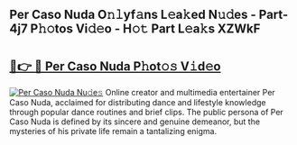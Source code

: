 ## Per Caso Nuda O𝚗𝚕yf𝚊ns L𝚎a𝚔ed N𝚞𝚍es - Part-4j7 P𝚑𝚘tos Vi𝚍𝚎o - H𝚘𝚝 Part L𝚎a𝚔s XZWkF

# <h2><a href="http://kfddyjc.oniu.top/?m=Per+Caso+Nuda">🔗👉 🔴 Per Caso Nuda P𝚑ot𝚘𝚜 V𝚒d𝚎o</a></h2>

[![Per Caso Nuda Nu𝚍e𝚜](https://i.imgur.com/0qMVB7G.gif)](http://kfddyjc.oniu.top/?m=Per+Caso+Nuda)
Online creator and multimedia entertainer Per Caso Nuda, acclaimed for distributing dance and lifestyle knowledge through popular dance routines and brief clips. The public persona of Per Caso Nuda is defined by its sincere and genuine demeanor, but the mysteries of his private life remain a tantalizing enigma.  
